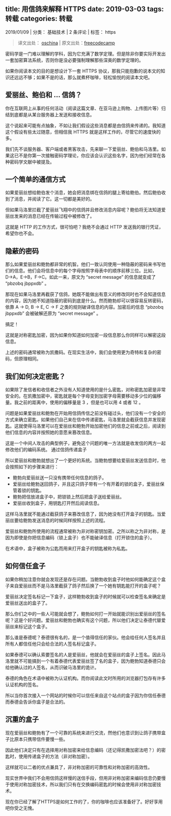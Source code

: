 title: 用信鸽来解释 HTTPS
date: 2019-03-03
tags: 转载
categories: 转载
---

2019/01/09 | 分类： 基础技术 | 2 条评论 | 标签： https

> 译文出处： [oschina](https://www.oschina.net/translate/https-explained-with-carrier-pigeons) |  原文出处：[freecodecamp](https://medium.freecodecamp.org/https-explained-with-carrier-pigeons-7029d2193351)

密码学是一门难以理解的学科，因为它充满了数学定理。但是除非你要实际开发出一套加密算法系统，否则你是没必要强制理解那些深奥的数学定理的。

如果你阅读本文的目的是想设计下一套 HTTPS 协议，那我只能抱歉的说本文的知识还远远不够；如果不是的话，那么就煮杯咖啡，轻松愉悦的阅读本文吧。

## 爱丽丝、鲍伯和 … 信鸽？

你在互联网上从事的任何活动（阅读这篇文章、在亚马逊上购物、上传图片等）归结到底都是从某台服务器上发送和接收信息。

这个说起来可能有点抽象，不如让我们假设这些消息都是由信鸽来传递的。我知道这个假设有些太过随意，但相信我 HTTPS 就是这样工作的，尽管它的速度快的多。

我们先不谈服务器、客户端或者黑客攻击，先来聊一下爱丽丝、鲍伯和马洛里。如果这已不是你第一次接触密码学理论，你应该会认识这些名字，因为他们经常在各种密码学文献中被提及。

## 一个简单的通信方式

如果爱丽丝想给鲍伯发个消息，她会把消息绑在信鸽的腿上寄给鲍伯。然后鲍伯收到了消息，并阅读了它。这一切都是美好的。

但如果马洛里拦截了爱丽丝飞翔中的信鸽并且修改消息内容呢？鲍伯将无法知道爱丽丝发来的消息已经在传输过程中被修改了。

这就是 HTTP 的工作方式，很可怕吧？我绝不会通过 HTTP 发送我的银行凭证，希望你也不会。

<!-- more -->

## 隐蔽的密码

那么如果爱丽丝和鲍勃都非常的机智。他们一致认同使用一种隐蔽的密码来书写他们的信息。他们会将信息中的每个字母按照字母表中的顺序前移三位。比如，D→A，E→B，F→C。如此一来，原文为 “secret message” 的信息就变成了 “pbzobq jbppxdb” 。

那现在如果马洛里再截获了信鸽，她既不能做出有意义的修改同时也不会知道信息的内容，因为她不知道隐蔽的密码到底是什么。然而鲍勃却可以很容易反转密码，依靠 A → D, B → E, C → F 之类的规则破译信息的内容。加密后的信息 “pbzobq jbppxdb” 会被破解还原为 “secret message” 。

搞定！

这就是对称密匙加密，因为如果你知道如何加密一段信息那么你同样可以解密这段信息。

上述的密码通常被称为凯撒码。在现实生活中，我们会使用更为奇特和复杂的密码，但原理相同。

## 我们如何决定密匙？

如果除了发信者和收信者之外没有人知道使用的是什么密匙，对称密匙加密是非常安全的。在凯撒加密中，密匙就是每个字母变到加密字母需要移动多少位的偏移量。我之前的距离中，使用的偏移量是 3 ，但是也可以用 4 或者 12 。

问题是如果爱丽丝和鲍勃在开始用信鸽传信之前没有碰过头，他们没有一个安全的方式来确立密匙。如果他们自己来在信中传递密匙，马洛里就会截获信息并发现密匙。这就使得马洛里可以在爱丽丝和鲍勃开始加密他们的信息之前或之后，阅读到他们信息的内容并按照她的意愿来篡改信息。

这是一个中间人攻击的典型例子，避免这个问题的唯一方法就是收发信的两方一起修改他们的编码系统。
通过信鸽传递盒子

所以爱丽丝和鲍勃就想出了一个更好的系统。当鲍勃想要给爱丽丝发送信息时，他会按照如下的步骤来进行：

- 鲍勃向爱丽丝送一只没有携带任何信息的鸽子。
- 爱丽丝给鲍勃送回鸽子，并且这只鸽子带有一个有开着的锁的盒子，爱丽丝保管着锁的钥匙。
- 鲍勃把信放进盒子中，把锁锁上然后把盒子送给爱丽丝。
- 爱丽丝收到盒子，用钥匙打开然后阅读信息。

这样马洛里就不能通过截获鸽子来篡改信息了，因为她没有打开盒子的钥匙。当爱丽丝要给鲍勃发送消息的时候同样按照上述的流程。

爱丽丝和鲍勃所使用的流程通常被称为非对称密钥加密。之所以称之为非对称，是因为即使是你把信息编码（锁上盒子）也不能破译信息（打开锁住的盒子）。

在术语中，盒子被称为公匙而用来打开盒子的钥匙被称为私匙。

## 如何信任盒子

如果你稍加注意你就会发现还是存在问题。当鲍勃收到盒子时他如何能确定这个盒子来自爱丽丝而不是马洛里截获了鸽子然后换了一个她有钥匙能打开的盒子呢？

爱丽丝决定签名标记一下盒子，这样鲍勃收到盒子的时候就可以检查签名来确定是爱丽丝送出的盒子了。

那么你们之中的一些人可能就会想了，鲍勃如何打一开始就能识别出爱丽丝的签名呢？这是个好问题。爱丽丝和鲍勃也确实有这个问题，所以他们决定让泰德代替爱丽丝来标记这个盒子。

那么谁是泰德呢？泰德很有名的，是一个值得信任的家伙。他会给任何人签名并且所有人都信任他只会给合法的人签名标记盒子。

如果泰德可以确认索要签名的人是爱丽丝，他就会在爱丽丝的盒子上签名。因此马洛里就不可能搞到一个有着泰德代表爱丽丝签了名的盒子，因为鲍勃知道泰德只会给他确认过的人签名，从而识破马洛里的诡计。

泰德的角色在术语中被称为认证机构。而你阅读此文时所用的浏览器打包存有许多认证机构的签名。

所以当你首次接入一个网站的时候你可以信任来自这个站点的盒子因为你信任泰德而泰德会告诉你盒子是合法的。

## 沉重的盒子

现在爱丽丝和鲍勃有了一个可靠的系统来进行交流，然他们也意识到让鸽子携带盒子比原本只携带信件要慢一些。

因此他们决定只有在选择用对称加密来给信息编码（还记得凯撒加密法吧？）的密匙时，使用传递盒子的方法（非对称加密）。

这样就可以二者的优点兼具了，非对称加密的可靠性和对称加密的高效性。

现实世界中我们不会用信鸽这样慢的送信手段，但用非对称加密来编码信息仍要慢于使用对称加密技术，所以我们只有在交换编码密匙的时候会使用非对称加密技术。

现在你已经了解了HTTPS是如何工作的了，你的咖啡也应该准备好了。好好享用吧你受之无愧。
